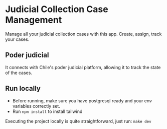 # Judicial Collection Case Management
Manage all your judicial collection cases with this app. Create, assign, track your cases.
## Poder judicial
It connects with Chile's poder judicial platform, allowing it to track the state of the cases.
## Run locally
- Before running, make sure you have postgresql ready and your env variables correctly set.
- Run ```npm install``` to install tailwind

Executing the project locally is quite straightforward, just run:
```make dev```
